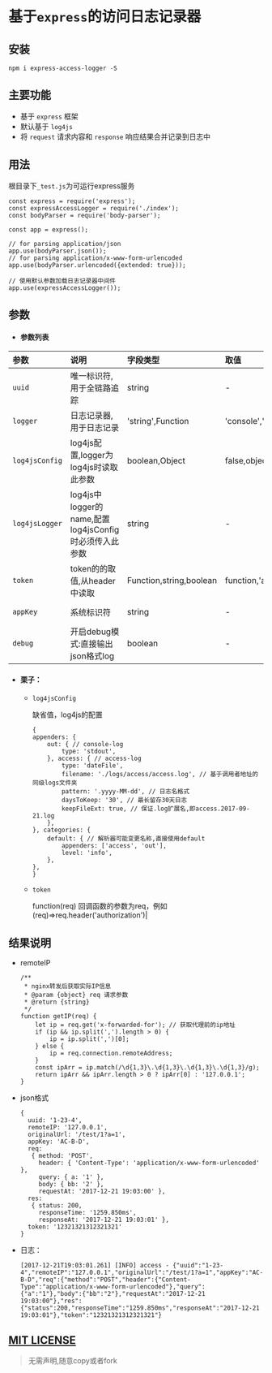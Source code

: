 
# 基于`express`的访问日志记录器

## 安装

```
npm i express-access-logger -S 
```

## 主要功能
- 基于 `express` 框架
- 默认基于 `log4js` 
- 将 `request` 请求内容和 `response` 响应结果合并记录到日志中

## 用法

根目录下`_test.js`为可运行express服务
		
```
const express = require('express');
const expressAccessLogger = require('./index');
const bodyParser = require('body-parser');
	
const app = express();
	
// for parsing application/json
app.use(bodyParser.json()); 
// for parsing application/x-www-form-urlencoded
app.use(bodyParser.urlencoded({extended: true})); 
	
// 使用默认参数加载日志记录器中间件
app.use(expressAccessLogger()); 
```

## 参数

- #### 参数列表
|参数|说明|字段类型|取值|默认值|
|:---|:---|:---|:---|:---|
|`uuid`|唯一标识符,用于全链路追踪|string|-|uuid|
|`logger`|日志记录器,用于日志记录|'string',Function|'console','log4js',function|console.log|
|`log4jsConfig `|log4js配置,logger为log4js时读取此参数|boolean,Object|false,object|false|
|`log4jsLogger`|log4js中logger的name,配置log4jsConfig时必须传入此参数|string|-|access|
|`token `|token的的取值,从header中读取|Function,string,boolean|function,'authorization',false|authorization|
|`appKey`|系统标识符|string|-|DEFAULT-APP|
|`debug`|开启debug模式:直接输出json格式log|boolean|-|true|

- #### 栗子：
	- `log4jsConfig`
	
		缺省值，log4js的配置
		
		```
		{
        appenders: {
            out: { // console-log
                type: 'stdout',
            }, access: { // access-log
                type: 'dateFile',
                filename: './logs/access/access.log', // 基于调用者地址的同级logs文件夹
                pattern: '.yyyy-MM-dd', // 日志名格式
                daysToKeep: '30', // 最长留存30天日志
                keepFileExt: true, // 保证.log扩展名,即access.2017-09-21.log
            },
        }, categories: {
            default: { // 解析器可能变更名称,直接使用default
                appenders: ['access', 'out'],
                level: 'info',
            },
        },
    	}
		```
	- `token`
	
	  	function(req) 回调函数的参数为req，例如(req)=>req.header('authorization')|
	  

## 结果说明

- remoteIP
 	
 	```
 	/**
	 * nginx转发后获取实际IP信息
	 * @param {object} req 请求参数
	 * @return {string}
	 */
 	function getIP(req) {
	    let ip = req.get('x-forwarded-for'); // 获取代理前的ip地址
	    if (ip && ip.split(',').length > 0) {
	        ip = ip.split(',')[0];
	    } else {
	        ip = req.connection.remoteAddress;
	    }
	    const ipArr = ip.match(/\d{1,3}\.\d{1,3}\.\d{1,3}\.\d{1,3}/g);
	    return ipArr && ipArr.length > 0 ? ipArr[0] : '127.0.0.1';
  	}
 	```
 	
- json格式

	```
	{ 
	  uuid: '1-23-4',
	  remoteIP: '127.0.0.1',
	  originalUrl: '/test/1?a=1',
	  appKey: 'AC-B-D',
	  req: 
	   { method: 'POST',
	     header: { 'Content-Type': 'application/x-www-form-urlencoded' },
	     query: { a: '1' },
	     body: { bb: '2' },
	     requestAt: '2017-12-21 19:03:00' },
	  res: 
	   { status: 200,
	     responseTime: '1259.850ms',
	     responseAt: '2017-12-21 19:03:01' },
	  token: '12321321312321321' 
	}
	``` 
- 日志：
 
 	```
 	[2017-12-21T19:03:01.261] [INFO] access - {"uuid":"1-23-4","remoteIP":"127.0.0.1","originalUrl":"/test/1?a=1","appKey":"AC-B-D","req":{"method":"POST","header":{"Content-Type":"application/x-www-form-urlencoded"},"query":{"a":"1"},"body":{"bb":"2"},"requestAt":"2017-12-21 19:03:00"},"res":{"status":200,"responseTime":"1259.850ms","responseAt":"2017-12-21 19:03:01"},"token":"12321321312321321"}
 	```
 	
 	
## [MIT LICENSE](./LICENSE.txt)
> 无需声明,随意copy或者fork
